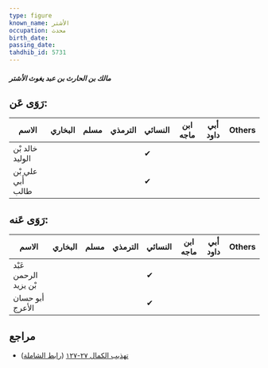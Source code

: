 ```yaml
---
type: figure
known_name: الأشتر
occupation: محدث
birth_date:
passing_date:
tahdhib_id: 5731
---
```

##### مالك بن الحارث بن عبد يغوث الأشتر

## رَوَى عَن:
| الاسم             | البخاري | مسلم | الترمذي | النسائي | ابن ماجه | أبي داود | Others |
| ----------------- | ------- | ---- | ------- | ------- | -------- | -------- | ------ |
| خالد بْن الوليد   |         |      |         | ✔       |          |          |        |
| علي بْن أَبي طالب |         |      |         | ✔       |          |          |        |
## رَوَى عَنه:
| الاسم                 | البخاري | مسلم | الترمذي | النسائي | ابن ماجه | أبي داود | Others |
| --------------------- | ------- | ---- | ------- | ------- | -------- | -------- | ------ |
| عَبْد الرحمن بْن يزيد |         |      |         | ✔       |          |          |        |
| أبو حسان الأعرج       |         |      |         | ✔       |          |          |        |
## مراجع
- [تهذيب الكمال ٢٧-١٢٧](obsidian://open?vault=Tahdhib-al-Kamal&file=Figures/٥٧٣١-مالك%20بن%20الحارث%20بن%20عبد%20يغوث%20الأشتر) ([رابط الشاملة](https://shamela.ws/book/3722/14516))